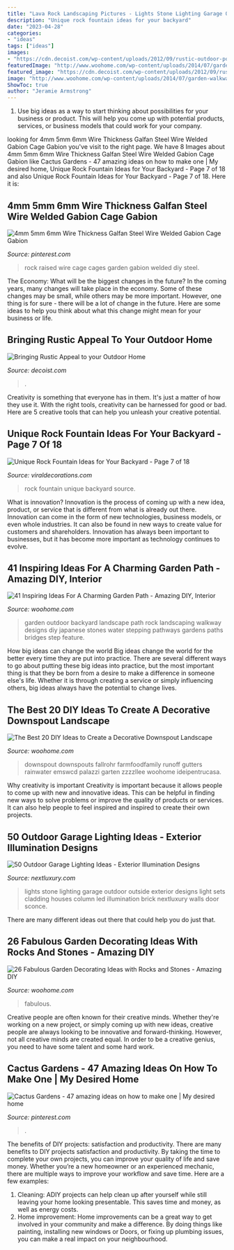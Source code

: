 ```yaml
---
title: "Lava Rock Landscaping Pictures - Lights Stone Lighting Garage Outdoor Outside Exterior Designs Light Sets Cladding Houses Column Led Illumination Brick Nextluxury Walls Door Sconce"
description: "Unique rock fountain ideas for your backyard"
date: "2023-04-28"
categories:
- "ideas"
tags: ["ideas"]
images:
- "https://cdn.decoist.com/wp-content/uploads/2012/09/rustic-outdoor-porch-fireplace-e1347939872111.jpg"
featuredImage: "http://www.woohome.com/wp-content/uploads/2014/07/garden-walkway-ideas-33.jpg"
featured_image: "https://cdn.decoist.com/wp-content/uploads/2012/09/rustic-outdoor-porch-fireplace-e1347939872111.jpg"
image: "http://www.woohome.com/wp-content/uploads/2014/07/garden-walkway-ideas-33.jpg"
ShowToc: true
author: "Jeramie Armstrong"
---
```



1. Use big ideas as a way to start thinking about possibilities for your business or product. This will help you come up with potential products, services, or business models that could work for your company. 

	

		
looking for 4mm 5mm 6mm Wire Thickness Galfan Steel Wire Welded Gabion Cage Gabion you've visit to the right page. We have 8 Images about 4mm 5mm 6mm Wire Thickness Galfan Steel Wire Welded Gabion Cage Gabion like Cactus Gardens - 47 amazing ideas on how to make one | My desired home, Unique Rock Fountain Ideas for Your Backyard - Page 7 of 18 and also Unique Rock Fountain Ideas for Your Backyard - Page 7 of 18. Here it is:
		
    
## 4mm 5mm 6mm Wire Thickness Galfan Steel Wire Welded Gabion Cage Gabion

<img loading=lazy src="https://i.pinimg.com/736x/62/7f/01/627f0182ee78bde68787e961fb1f1c54.jpg" onerror="this.onerror=null;this.src='https://tse2.mm.bing.net/th?id=OIP.jT7SutXAx9WSsKpXhadVcgHaJ3&amp;pid=15.1';" alt="4mm 5mm 6mm Wire Thickness Galfan Steel Wire Welded Gabion Cage Gabion">

_Source: pinterest.com_

>rock raised wire cage cages garden gabion welded diy steel. 

	

The Economy: What will be the biggest changes in the future?
In the coming years, many changes will take place in the economy. Some of these changes may be small, while others may be more important. However, one thing is for sure - there will be a lot of change in the future. Here are some ideas to help you think about what this change might mean for your business or life.

    
## Bringing Rustic Appeal To Your Outdoor Home

<img loading=lazy src="https://cdn.decoist.com/wp-content/uploads/2012/09/rustic-outdoor-porch-fireplace-e1347939872111.jpg" onerror="this.onerror=null;this.src='https://tse3.mm.bing.net/th?id=OIP.xJTE-xbJ3dqRQIdAjaklaAHaE4&amp;pid=15.1';" alt="Bringing Rustic Appeal to your Outdoor Home">

_Source: decoist.com_

>. 

	

Creativity is something that everyone has in them. It's just a matter of how they use it. With the right tools, creativity can be harnessed for good or bad. Here are 5 creative tools that can help you unleash your creative potential.

    
## Unique Rock Fountain Ideas For Your Backyard - Page 7 Of 18

<img loading=lazy src="https://viraldecorations.com/wp-content/uploads/2019/05/Unique-Rock-Fountain-Ideas-for-Your-Backyard-1.jpg" onerror="this.onerror=null;this.src='https://tse1.mm.bing.net/th?id=OIP.IK2x8pdm1qcWWSsHBcQH1gHaJ2&amp;pid=15.1';" alt="Unique Rock Fountain Ideas for Your Backyard - Page 7 of 18">

_Source: viraldecorations.com_

>rock fountain unique backyard source. 

	

What is innovation?
Innovation is the process of coming up with a new idea, product, or service that is different from what is already out there. Innovation can come in the form of new technologies, business models, or even whole industries. It can also be found in new ways to create value for customers and shareholders. Innovation has always been important to businesses, but it has become more important as technology continues to evolve.

    
## 41 Inspiring Ideas For A Charming Garden Path - Amazing DIY, Interior

<img loading=lazy src="http://www.woohome.com/wp-content/uploads/2014/07/garden-walkway-ideas-33.jpg" onerror="this.onerror=null;this.src='https://tse3.mm.bing.net/th?id=OIP.n-OLG910pYqGDAq3mIBqewHaJR&amp;pid=15.1';" alt="41 Inspiring Ideas For A Charming Garden Path - Amazing DIY, Interior">

_Source: woohome.com_

>garden outdoor backyard landscape path rock landscaping walkway designs diy japanese stones water stepping pathways gardens paths bridges step feature. 

	

How big ideas can change the world
Big ideas change the world for the better every time they are put into practice. There are several different ways to go about putting these big ideas into practice, but the most important thing is that they be born from a desire to make a difference in someone else's life. Whether it is through creating a service or simply influencing others, big ideas always have the potential to change lives.

    
## The Best 20 DIY Ideas To Create A Decorative Downspout Landscape

<img loading=lazy src="https://www.woohome.com/wp-content/uploads/2017/10/09-stainless-steel-pail-downspout.jpg" onerror="this.onerror=null;this.src='https://tse4.mm.bing.net/th?id=OIP.isg9al7t1pyjEG1p_n57BwHaJ4&amp;pid=15.1';" alt="The Best 20 DIY Ideas to Create a Decorative Downspout Landscape">

_Source: woohome.com_

>downspout downspouts fallrohr farmfoodfamily runoff gutters rainwater emswcd palazzi garten zzzzllee woohome ideipentrucasa. 

	

Why creativity is important
Creativity is important because it allows people to come up with new and innovative ideas. This can be helpful in finding new ways to solve problems or improve the quality of products or services. It can also help people to feel inspired and inspired to create their own projects.

    
## 50 Outdoor Garage Lighting Ideas - Exterior Illumination Designs

<img loading=lazy src="http://nextluxury.com/wp-content/uploads/scone-wall-outdoor-garage-lights.jpg" onerror="this.onerror=null;this.src='https://tse2.mm.bing.net/th?id=OIP.gk4LAsbImhEQ7sxplDWwwwAAAA&amp;pid=15.1';" alt="50 Outdoor Garage Lighting Ideas - Exterior Illumination Designs">

_Source: nextluxury.com_

>lights stone lighting garage outdoor outside exterior designs light sets cladding houses column led illumination brick nextluxury walls door sconce. 

	

There are many different ideas out there that could help you do just that.

    
## 26 Fabulous Garden Decorating Ideas With Rocks And Stones - Amazing DIY

<img loading=lazy src="https://www.woohome.com/wp-content/uploads/2014/12/rock-stone-garden-decor-27.jpg" onerror="this.onerror=null;this.src='https://tse1.mm.bing.net/th?id=OIP.6kPpqk4UgXh16F-28-T05AHaJ2&amp;pid=15.1';" alt="26 Fabulous Garden Decorating Ideas with Rocks and Stones - Amazing DIY">

_Source: woohome.com_

>fabulous. 

	

Creative people are often known for their creative minds. Whether they're working on a new project, or simply coming up with new ideas, creative people are always looking to be innovative and forward-thinking. However, not all creative minds are created equal. In order to be a creative genius, you need to have some talent and some hard work.

    
## Cactus Gardens - 47 Amazing Ideas On How To Make One | My Desired Home

<img loading=lazy src="https://i.pinimg.com/736x/5f/00/f9/5f00f9a1f886a99fdce60cf84bbc6b11.jpg" onerror="this.onerror=null;this.src='https://tse2.mm.bing.net/th?id=OIP.kdlfcflRi58h35NHKM4u-gHaKD&amp;pid=15.1';" alt="Cactus Gardens - 47 amazing ideas on how to make one | My desired home">

_Source: pinterest.com_

>. 

	

The benefits of DIY projects: satisfaction and productivity.
There are many benefits to DIY projects satisfaction and productivity. By taking the time to complete your own projects, you can improve your quality of life and save money. Whether you’re a new homeowner or an experienced mechanic, there are multiple ways to improve your workflow and save time. Here are a few examples: 
1. Cleaning: ADIY projects can help clean up after yourself while still leaving your home looking presentable. This saves time and money, as well as energy costs. 
2. Home improvement: Home improvements can be a great way to get involved in your community and make a difference. By doing things like painting, installing new windows or Doors, or fixing up plumbing issues, you can make a real impact on your neighbourhood. 

